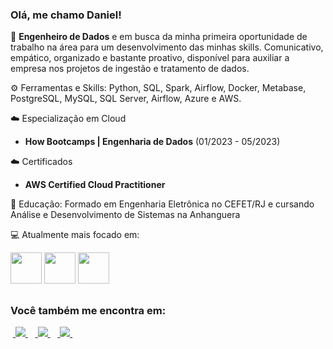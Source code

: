 ### Olá, me chamo Daniel!

🎯 **Engenheiro de Dados** e em busca da minha primeira oportunidade de trabalho na área para um desenvolvimento das minhas skills. Comunicativo, empático, organizado e bastante proativo, disponível para auxiliar a empresa nos projetos de ingestão e tratamento de dados.

⚙️ Ferramentas e Skills: Python, SQL, Spark, Airflow, Docker, Metabase, PostgreSQL, MySQL, SQL Server, Airflow, Azure e AWS.

☁️ Especialização em Cloud
- **How Bootcamps | Engenharia de Dados** (01/2023 - 05/2023)

☁️ Certificados
- **AWS Certified Cloud Practitioner**

📖 Educação: Formado em Engenharia Eletrônica no CEFET/RJ e cursando Análise e Desenvolvimento de Sistemas na Anhanguera

💻 Atualmente mais focado em:

<div style="display: inline">
  <img width="50" height="50" src="https://cdn.jsdelivr.net/gh/devicons/devicon/icons/python/python-original.svg" /> 
  <img width="50" height="50" src="https://cdn.jsdelivr.net/gh/devicons/devicon/icons/postgresql/postgresql-original-wordmark.svg" />
  <img width="50" height="50" src="[https://cdn.jsdelivr.net/gh/devicons/devicon/icons/azure/azure-original.svg](https://cdn.iconscout.com/icon/free/png-256/free-amazon-aws-3628617-3029842.png)" />
</div>

##

### Você também me encontra em:
&nbsp;<a href="https://br.linkedin.com/in/daniel-coutinho-337267106">
  <img src="https://img.shields.io/badge/linkedin-%230077B5.svg?style=for-the-badge&logo=linkedin&logoColor=white">
</a>&nbsp;
&nbsp;<a href="https://dev.to/danielcoutinho">
  <img src="https://img.shields.io/badge/dev.to-0A0A0A?style=for-the-badge&logo=dev.to&logoColor=white">
</a>&nbsp;
&nbsp;<a href="https://www.instagram.com/danielfcoutinho/">
  <img src="https://img.shields.io/badge/Instagram-%23E4405F.svg?style=for-the-badge&logo=Instagram&logoColor=white">
</a>&nbsp;
